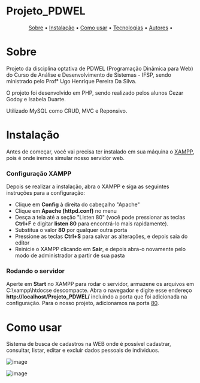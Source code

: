 # Projeto_PDWEL

<p align="center">
    <a href="#sobre">Sobre</a> •
    <a href="#instalação">Instalação</a> •
    <a href="#como-usar">Como usar</a> •
    <a href="#tecnologias">Tecnologias</a> •
    <a href="#autores">Autores</a> •
</p>

# Sobre
<p>Projeto da disciplina optativa de PDWEL (Programação Dinâmica para Web) do Curso de Análise e Desenvolvimento de Sistemas - IFSP, sendo ministrado pelo Prof° Ugo Henrique Pereira Da Silva. </p>
<p>O projeto foi desenvolvido em PHP, sendo realizado pelos alunos Cezar Godoy e Isabela Duarte. </p>

Utilizado MySQL como CRUD, MVC e Reponsivo.

# Instalação
Antes de começar, você vai precisa ter instalado em sua máquina o [XAMPP](https://apachefriends.org/), pois é onde iremos simular nosso servidor web.

### Configuração XAMPP
<p>Depois se realizar a instalação, abra o XAMPP e siga as seguintes instruções para a configuração:<p>
<ul>
    <li>Clique em <strong>Config</strong> à direita do cabeçalho "Apache"</li>
    <li>Clique em <strong>Apache (httpd.conf)</strong> no menu</li>
    <li>Desça a tela até a seção "Listen 80" (você pode pressionar as teclas <strong>Ctrl+F</strong> e digitar <strong>listen 80</strong> para encontrá-lo mais rapidamente).</li>
    <li>Substitua o valor <strong>80</strong> por qualquer outra porta</li>
    <li>Pressione as teclas <strong>Ctrl+S</strong> para salvar as alterações, e depois saia do editor</li>
    <li>Reinicie o XAMPP clicando em <strong>Sair</strong>, e depois abra-o novamente pelo modo de administrador a partir de sua pasta</li>
</ul>

### Rodando o servidor
<p>Aperte em <strong>Start</strong> no XAMPP para rodar o servidor, armazene os arquivos em C:\xampp\htdocse descompacte.
    Abra o navegador e digite esse endereço <strong>http://localhost/Projeto_PDWEL/</strong> incluindo a porta que foi adicionada na configuração. Para o nosso projeto, adicionamos na porta <a href="http://localhost/Projeto_PDWEL/">80</a>.</p>

# Como usar

Sistema de busca de cadastros na WEB onde é possível cadastrar, consultar, listar, editar e excluir dados pessoais de individuos.


![image](https://user-images.githubusercontent.com/60990343/175794489-aad338d7-ec8c-4fa2-8cab-77659552e98a.png)


![image](https://user-images.githubusercontent.com/60990343/175794503-00d9fcce-630b-44d2-b9f6-c09be75f2e26.png)

